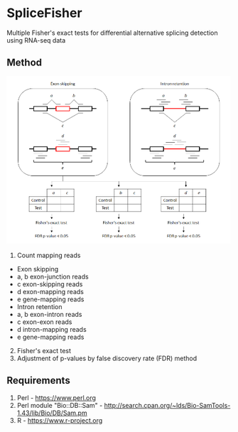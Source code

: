# SpliceFisher
Multiple Fisher's exact tests for differential alternative splicing detection using RNA-seq data


Method
------

![method](SpliceFisher.method.png)

1. Count mapping reads
 - Exon skipping
  - a, b exon-junction reads
  - c exon-skipping reads
  - d exon-mapping reads
  - e gene-mapping reads
 - Intron retention
  - a, b exon-intron reads
  - c exon-exon reads
  - d intron-mapping reads
  - e gene-mapping reads
2. Fisher's exact test
3. Adjustment of p-values by false discovery rate (FDR) method


Requirements
------------

1. Perl - https://www.perl.org
2. Perl module "Bio::DB::Sam" - http://search.cpan.org/~lds/Bio-SamTools-1.43/lib/Bio/DB/Sam.pm
3. R - https://www.r-project.org
